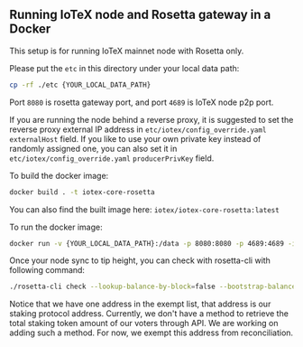 ## Running IoTeX node and Rosetta gateway in a Docker

This setup is for running IoTeX mainnet node with Rosetta only.

Please put the `etc` in this directory under your local data path:
```bash
cp -rf ./etc {YOUR_LOCAL_DATA_PATH}
```

Port `8080` is rosetta gateway port, and port `4689` is IoTeX node p2p port.

If you are running the node behind a reverse proxy, it is suggested to set the reverse proxy external IP address in `etc/iotex/config_override.yaml` `externalHost` field. If you like to use your own private key instead of randomly assigned one, you can also set it in `etc/iotex/config_override.yaml` `producerPrivKey` field.

To build the docker image:
```bash
docker build . -t iotex-core-rosetta

```

You can also find the built image here: `iotex/iotex-core-rosetta:latest`

To run the docker image:
```bash
docker run -v {YOUR_LOCAL_DATA_PATH}:/data -p 8080:8080 -p 4689:4689 -it iotex/iotex-core-rosetta
```

Once your node sync to tip height, you can check with rosetta-cli with following command:
```bash
./rosetta-cli check --lookup-balance-by-block=false --bootstrap-balances=./rosetta-cli-config/bootstrap_balances_mainnet.json --exempt-accounts=./rosetta-cli-config/exempt_accounts_mainnet.json --block-concurrency=100 --data-dir=./data log-balance-changes=true log-reconciliations=true 
```
Notice that we have one address in the exempt list, that address is our staking protocol address. Currently, we don't have a method to retrieve the total staking token amount of our voters through API. We are working on adding such a method. For now, we exempt this address from reconciliation.
